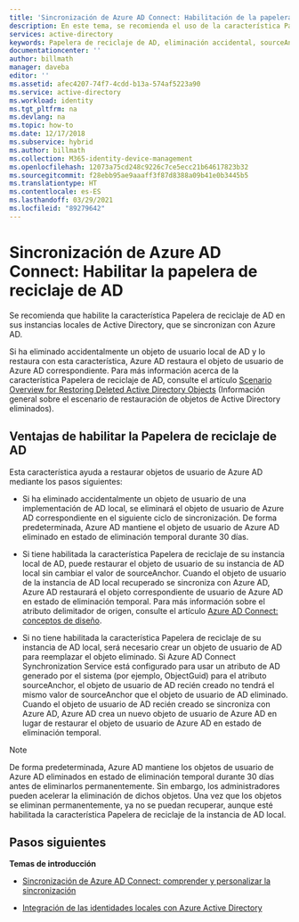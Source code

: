 ```yaml
---
title: 'Sincronización de Azure AD Connect: Habilitación de la papelera de reciclaje de AD | Microsoft Docs'
description: En este tema, se recomienda el uso de la característica Papelera de reciclaje de AD con Azure AD Connect.
services: active-directory
keywords: Papelera de reciclaje de AD, eliminación accidental, sourceAnchor
documentationcenter: ''
author: billmath
manager: daveba
editor: ''
ms.assetid: afec4207-74f7-4cdd-b13a-574af5223a90
ms.service: active-directory
ms.workload: identity
ms.tgt_pltfrm: na
ms.devlang: na
ms.topic: how-to
ms.date: 12/17/2018
ms.subservice: hybrid
ms.author: billmath
ms.collection: M365-identity-device-management
ms.openlocfilehash: 12073a75cd248c9226c7ce5ecc21b64617823b32
ms.sourcegitcommit: f28ebb95ae9aaaff3f87d8388a09b41e0b3445b5
ms.translationtype: HT
ms.contentlocale: es-ES
ms.lasthandoff: 03/29/2021
ms.locfileid: "89279642"
---
```

# <a name="azure-ad-connect-sync-enable-ad-recycle-bin"></a>Sincronización de Azure AD Connect: Habilitar la papelera de reciclaje de AD
Se recomienda que habilite la característica Papelera de reciclaje de AD en sus instancias locales de Active Directory, que se sincronizan con Azure AD. 

Si ha eliminado accidentalmente un objeto de usuario local de AD y lo restaura con esta característica, Azure AD restaura el objeto de usuario de Azure AD correspondiente.  Para más información acerca de la característica Papelera de reciclaje de AD, consulte el artículo [Scenario Overview for Restoring Deleted Active Directory Objects](/previous-versions/windows/it-pro/windows-server-2008-R2-and-2008/dd379542(v=ws.10)) (Información general sobre el escenario de restauración de objetos de Active Directory eliminados).

## <a name="benefits-of-enabling-the-ad-recycle-bin"></a>Ventajas de habilitar la Papelera de reciclaje de AD
Esta característica ayuda a restaurar objetos de usuario de Azure AD mediante los pasos siguientes:

* Si ha eliminado accidentalmente un objeto de usuario de una implementación de AD local, se eliminará el objeto de usuario de Azure AD correspondiente en el siguiente ciclo de sincronización. De forma predeterminada, Azure AD mantiene el objeto de usuario de Azure AD eliminado en estado de eliminación temporal durante 30 días.

* Si tiene habilitada la característica Papelera de reciclaje de su instancia local de AD, puede restaurar el objeto de usuario de su instancia de AD local sin cambiar el valor de sourceAnchor. Cuando el objeto de usuario de la instancia de AD local recuperado se sincroniza con Azure AD, Azure AD restaurará el objeto correspondiente de usuario de Azure AD en estado de eliminación temporal. Para más información sobre el atributo delimitador de origen, consulte el artículo [Azure AD Connect: conceptos de diseño](./plan-connect-design-concepts.md#sourceanchor).

* Si no tiene habilitada la característica Papelera de reciclaje de su instancia de AD local, será necesario crear un objeto de usuario de AD para reemplazar el objeto eliminado. Si Azure AD Connect Synchronization Service está configurado para usar un atributo de AD generado por el sistema (por ejemplo, ObjectGuid) para el atributo sourceAnchor, el objeto de usuario de AD recién creado no tendrá el mismo valor de sourceAnchor que el objeto de usuario de AD eliminado. Cuando el objeto de usuario de AD recién creado se sincroniza con Azure AD, Azure AD crea un nuevo objeto de usuario de Azure AD en lugar de restaurar el objeto de usuario de Azure AD en estado de eliminación temporal.

> [!NOTE]
> De forma predeterminada, Azure AD mantiene los objetos de usuario de Azure AD eliminados en estado de eliminación temporal durante 30 días antes de eliminarlos permanentemente. Sin embargo, los administradores pueden acelerar la eliminación de dichos objetos. Una vez que los objetos se eliminan permanentemente, ya no se puedan recuperar, aunque esté habilitada la característica Papelera de reciclaje de la instancia de AD local.

## <a name="next-steps"></a>Pasos siguientes
**Temas de introducción**

* [Sincronización de Azure AD Connect: comprender y personalizar la sincronización](how-to-connect-sync-whatis.md)

* [Integración de las identidades locales con Azure Active Directory](whatis-hybrid-identity.md)